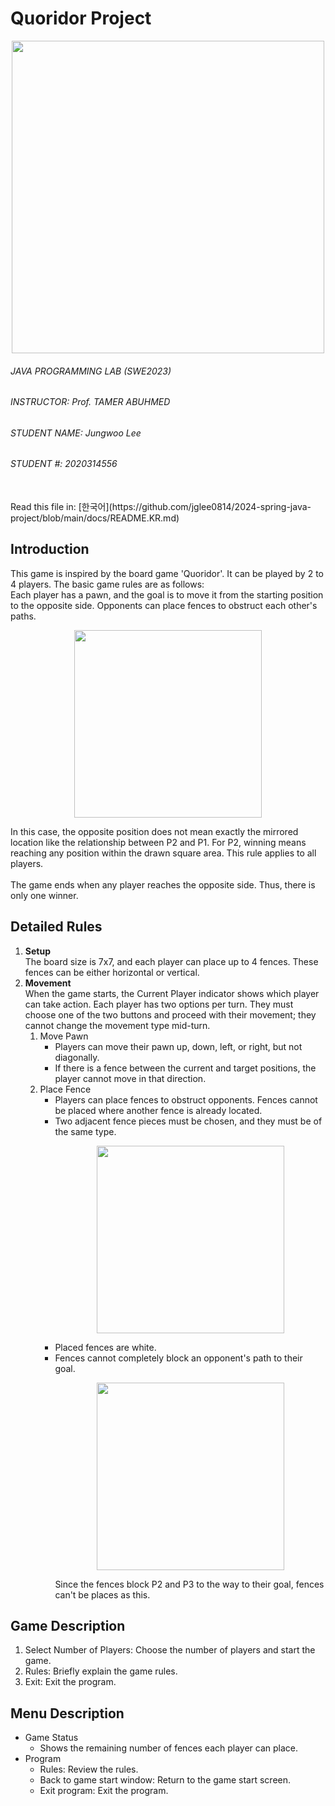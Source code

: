 # Quoridor Project
<p align="center">
  <img src="https://github.com/user-attachments/assets/c1d0b46e-8cf2-4478-b7c1-1c6cadbcff3a" width="500">
</p>

###### JAVA PROGRAMMING LAB (SWE2023)
###### INSTRUCTOR: Prof. TAMER ABUHMED
###### STUDENT NAME: Jungwoo Lee
###### STUDENT #: 2020314556
<br>
Read this file in: 
[한국어](https://github.com/jglee0814/2024-spring-java-project/blob/main/docs/README.KR.md)

## Introduction
This game is inspired by the board game 'Quoridor'. It can be played by 2 to 4 players. The basic game rules are as follows: <br>
Each player has a pawn, and the goal is to move it from the starting position to the opposite side. Opponents can place fences to obstruct each other's paths.

<p align="center">
  <img src="https://github.com/user-attachments/assets/a7bb3d3a-fc8e-44cb-a368-50c610b8af0c" width="300">
</p>

In this case, the opposite position does not mean exactly the mirrored location like the relationship between P2 and P1. For P2, winning means reaching any position within the drawn square area. This rule applies to all players. <br><br>
The game ends when any player reaches the opposite side. Thus, there is only one winner.

## Detailed Rules
1. **Setup** <br>
 The board size is 7x7, and each player can place up to 4 fences. These fences can be either horizontal or vertical.
2. **Movement** <br>
  When the game starts, the Current Player indicator shows which player can take action. Each player has two options per turn. They must choose one of the two buttons and proceed with their movement; they cannot change the movement type mid-turn.
   1. Move Pawn
      * Players can move their pawn up, down, left, or right, but not diagonally.
      * If there is a fence between the current and target positions, the player cannot move in that direction.
   2. Place Fence
      * Players can place fences to obstruct opponents. Fences cannot be placed where another fence is already located.
      * Two adjacent fence pieces must be chosen, and they must be of the same type.
         <p align="center">
          <img src="https://github.com/user-attachments/assets/f29ffae1-ca45-4918-b842-038c7b4953fc" width="300">
          </p>
      * Placed fences are white.
      * Fences cannot completely block an opponent's path to their goal.
          <p align="center">
            <img src="https://github.com/user-attachments/assets/808252e5-b2b1-4fd4-998b-caaf4029a54c" width="300">
          </p>
          Since the fences block P2 and P3 to the way to their goal, fences can't be places as this.

## Game Description
1. Select Number of Players: Choose the number of players and start the game.
2. Rules: Briefly explain the game rules.
3. Exit: Exit the program.

## Menu Description
* Game Status <br>
  * Shows the remaining number of fences each player can place.
* Program <br>
  * Rules: Review the rules.
  * Back to game start window: Return to the game start screen.
  * Exit program: Exit the program.
